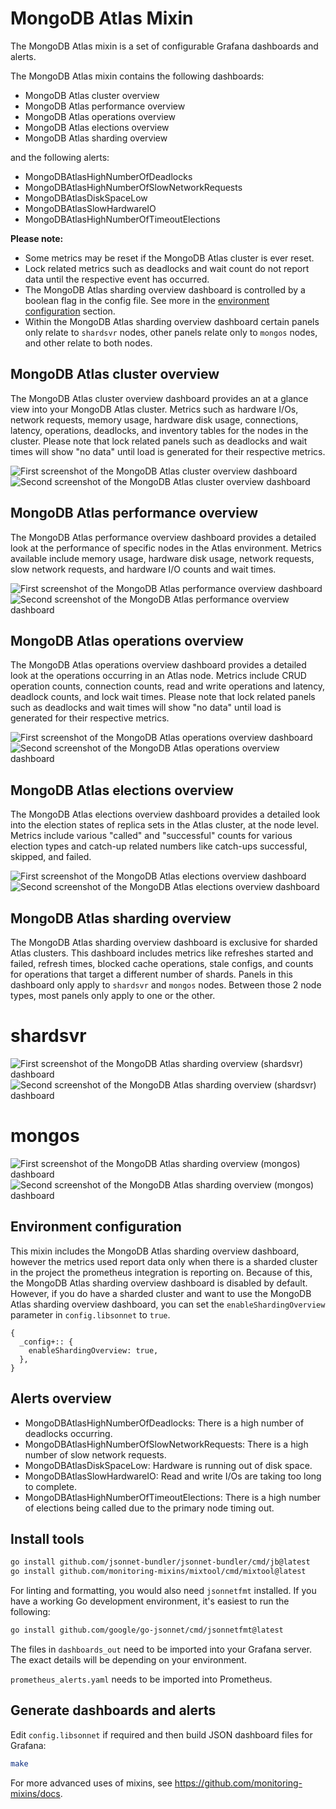 # MongoDB Atlas Mixin
The MongoDB Atlas mixin is a set of configurable Grafana dashboards and alerts.

The MongoDB Atlas mixin contains the following dashboards:

- MongoDB Atlas cluster overview
- MongoDB Atlas performance overview
- MongoDB Atlas operations overview
- MongoDB Atlas elections overview
- MongoDB Atlas sharding overview

and the following alerts:

- MongoDBAtlasHighNumberOfDeadlocks
- MongoDBAtlasHighNumberOfSlowNetworkRequests
- MongoDBAtlasDiskSpaceLow
- MongoDBAtlasSlowHardwareIO
- MongoDBAtlasHighNumberOfTimeoutElections

**Please note:**
- Some metrics may be reset if the MongoDB Atlas cluster is ever reset.
- Lock related metrics such as deadlocks and wait count do not report data until the respective event has occurred.
- The MongoDB Atlas sharding overview dashboard is controlled by a boolean flag in the config file. See more in the [environment configuration](#environment-configuration) section.
- Within the MongoDB Atlas sharding overview dashboard certain panels only relate to `shardsvr` nodes, other panels relate only to `mongos` nodes, and other relate to both nodes.

## MongoDB Atlas cluster overview
The MongoDB Atlas cluster overview dashboard provides an at a glance view into your MongoDB Atlas cluster. Metrics such as hardware I/Os, network requests, memory usage, hardware disk usage, connections, latency, operations, deadlocks, and inventory tables for the nodes in the cluster. Please note that lock related panels such as deadlocks and wait times will show "no data" until load is generated for their respective metrics.

![First screenshot of the MongoDB Atlas cluster overview dashboard](https://storage.googleapis.com/grafanalabs-integration-assets/mongodb-atlas/screenshots/mongodb-atlas-cluster-overview-1.png)
![Second screenshot of the MongoDB Atlas cluster overview dashboard](https://storage.googleapis.com/grafanalabs-integration-assets/mongodb-atlas/screenshots/mongodb-atlas-cluster-overview-2.png)

## MongoDB Atlas performance overview
The MongoDB Atlas performance overview dashboard provides a detailed look at the performance of specific nodes in the Atlas environment. Metrics available include memory usage, hardware disk usage, network requests, slow network requests, and hardware I/O counts and wait times. 

![First screenshot of the MongoDB Atlas performance overview dashboard](https://storage.googleapis.com/grafanalabs-integration-assets/mongodb-atlas/screenshots/mongodb-atlas-performance-overview-1.png)
![Second screenshot of the MongoDB Atlas performance overview dashboard](https://storage.googleapis.com/grafanalabs-integration-assets/mongodb-atlas/screenshots/mongodb-atlas-performance-overview-2.png)

## MongoDB Atlas operations overview
The MongoDB Atlas operations overview dashboard provides a detailed look at the operations occurring in an Atlas node. Metrics include CRUD operation counts, connection counts, read and write operations and latency, deadlock counts, and lock wait times. Please note that lock related panels such as deadlocks and wait times will show "no data" until load is generated for their respective metrics.

![First screenshot of the MongoDB Atlas operations overview dashboard](https://storage.googleapis.com/grafanalabs-integration-assets/mongodb-atlas/screenshots/mongodb-atlas-operations-overview-1.png)
![Second screenshot of the MongoDB Atlas operations overview dashboard](https://storage.googleapis.com/grafanalabs-integration-assets/mongodb-atlas/screenshots/mongodb-atlas-operations-overview-2.png)

## MongoDB Atlas elections overview
The MongoDB Atlas elections overview dashboard provides a detailed look into the election states of replica sets in the Atlas cluster, at the node level. Metrics include various "called" and "successful" counts for various election types and catch-up related numbers like catch-ups successful, skipped, and failed.

![First screenshot of the MongoDB Atlas elections overview dashboard](https://storage.googleapis.com/grafanalabs-integration-assets/mongodb-atlas/screenshots/mongodb-atlas-elections-overview-1.png)
![Second screenshot of the MongoDB Atlas elections overview dashboard](https://storage.googleapis.com/grafanalabs-integration-assets/mongodb-atlas/screenshots/mongodb-atlas-elections-overview-2.png)

## MongoDB Atlas sharding overview
The MongoDB Atlas sharding overview dashboard is exclusive for sharded Atlas clusters. This dashboard includes metrics like refreshes started and failed, refresh times, blocked cache operations, stale configs, and counts for operations that target a different number of shards. Panels in this dashboard only apply to `shardsvr` and `mongos` nodes. Between those 2 node types, most panels only apply to one or the other.

# shardsvr
![First screenshot of the MongoDB Atlas sharding overview (shardsvr) dashboard](https://storage.googleapis.com/grafanalabs-integration-assets/mongodb-atlas/screenshots/mongodb-atlas-sharding-overview-shardsvr-1.png)
![Second screenshot of the MongoDB Atlas sharding overview (shardsvr) dashboard](https://storage.googleapis.com/grafanalabs-integration-assets/mongodb-atlas/screenshots/mongodb-atlas-sharding-overview-shardsvr-2.png)

# mongos
![First screenshot of the MongoDB Atlas sharding overview (mongos) dashboard](https://storage.googleapis.com/grafanalabs-integration-assets/mongodb-atlas/screenshots/mongodb-atlas-sharding-overview-mongos-1.png)
![Second screenshot of the MongoDB Atlas sharding overview (mongos) dashboard](https://storage.googleapis.com/grafanalabs-integration-assets/mongodb-atlas/screenshots/mongodb-atlas-sharding-overview-mongos-2.png)

## Environment configuration
This mixin includes the MongoDB Atlas sharding overview dashboard, however the metrics used report data only when there is a sharded cluster in the project the prometheus integration is reporting on. Because of this, the MongoDB Atlas sharding overview dashboard is disabled by default. However, if you do have a sharded cluster and want to use the MongoDB Atlas sharding overview dashboard, you can set the `enableShardingOverview` parameter in `config.libsonnet` to `true`.

```
{
  _config+:: {
    enableShardingOverview: true,
  },
}
```

## Alerts overview

- MongoDBAtlasHighNumberOfDeadlocks: There is a high number of deadlocks occurring.
- MongoDBAtlasHighNumberOfSlowNetworkRequests: There is a high number of slow network requests.
- MongoDBAtlasDiskSpaceLow: Hardware is running out of disk space.
- MongoDBAtlasSlowHardwareIO: Read and write I/Os are taking too long to complete.
- MongoDBAtlasHighNumberOfTimeoutElections: There is a high number of elections being called due to the primary node timing out.

## Install tools

```bash
go install github.com/jsonnet-bundler/jsonnet-bundler/cmd/jb@latest
go install github.com/monitoring-mixins/mixtool/cmd/mixtool@latest
```

For linting and formatting, you would also need `jsonnetfmt` installed. If you
have a working Go development environment, it's easiest to run the following:

```bash
go install github.com/google/go-jsonnet/cmd/jsonnetfmt@latest
```

The files in `dashboards_out` need to be imported
into your Grafana server. The exact details will be depending on your environment.

`prometheus_alerts.yaml` needs to be imported into Prometheus.

## Generate dashboards and alerts

Edit `config.libsonnet` if required and then build JSON dashboard files for Grafana:

```bash
make
```

For more advanced uses of mixins, see
https://github.com/monitoring-mixins/docs.
